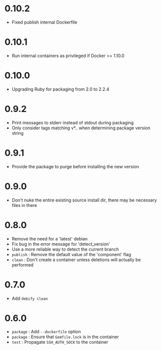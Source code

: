 # 0.10.2
* Fixed publish internal Dockerfile

# 0.10.1
* Run internal containers as privileged if Docker >= 1.10.0

# 0.10.0
* Upgrading Ruby for packaging from 2.0 to 2.2.4

# 0.9.2

* Print messages to stderr instead of stdout during packaging
* Only consider tags matching v*.*.* when determining package version string

# 0.9.1

* Provide the package to purge before installing the new version

# 0.9.0

* Don't nuke the entire existing source install dir, there may be necessary files in there

# 0.8.0

* Remove the need for a 'latest' debian
* Fix bug in the error message for 'detect_version'
* Use a more reliable way to detect the current branch
* `publish` : Remove the default value of the 'component' flag
* `clean` : Don't create a container unless deletions will actually be performed

# 0.7.0

* Add `debify clean`

# 0.6.0

* `package` : Add `--dockerfile` option
* `package` : Ensure that `Gemfile.lock` is in the container
* `test` : Propagate `SSH_AUTH_SOCK` to the container
